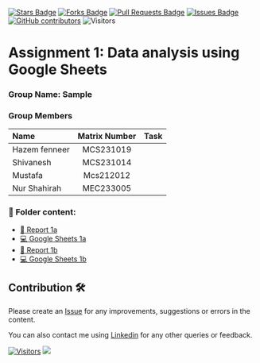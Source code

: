 
<a href="https://github.com/drshahizan/BDM/stargazers"><img src="https://img.shields.io/github/stars/drshahizan/BDM" alt="Stars Badge"/></a>
<a href="https://github.com/drshahizan/BDM/network/members"><img src="https://img.shields.io/github/forks/drshahizan/BDM" alt="Forks Badge"/></a>
<a href="https://github.com/drshahizan/BDM/pulls"><img src="https://img.shields.io/github/issues-pr/drshahizan/BDM" alt="Pull Requests Badge"/></a>
<a href="https://github.com/drshahizan/BDM"><img src="https://img.shields.io/github/issues/drshahizan/BDM" alt="Issues Badge"/></a>
<a href="https://github.com/drshahizan/BDM/graphs/contributors"><img alt="GitHub contributors" src="https://img.shields.io/github/contributors/drshahizan/BDM?color=2b9348"></a>
![Visitors](https://api.visitorbadge.io/api/visitors?path=https%3A%2F%2Fgithub.com%2Fdrshahizan%2BDM&labelColor=%23d9e3f0&countColor=%23697689&style=flat)

# Assignment 1: Data analysis using Google Sheets

### Group Name: Sample
### Group Members

| Name                                     | Matrix Number | Task |
| :---------------------------------------- | :-------------: | ------------- |
| Hazem fenneer              |MCS231019||
| Shivanesh            |MCS231014       |     |
| Mustafa              |Mcs212012      |      |
| Nur Shahirah             |MEC233005      |      |

### 📂 Folder content:
* [📖 Report 1a](https://docs.google.com/document/d/1Z3e72RZDfcwJXZk6iib35TzDJAtl-J2wNGObcCKcCrU/edit?usp=sharing)
* [💻 Google Sheets 1a](https://docs.google.com/spreadsheets/d/1jeXgEOjzDMeVHrWhFVNAsm2rlQi8FLJ20hlXPJg8nig/edit#gid=2053662769)
* [📖 Report 1b](https://docs.google.com/document/d/1seKiSdLUMdHmbS8jiFdkgNxTgOvJ3YzganuGw58SALc/edit?usp=sharing)
* [💻 Google Sheets 1b](https://docs.google.com/spreadsheets/d/1dfkznYonNGCmJ_2o13RpF-xrlkYv3CMUmPUmKFjGkmg/edit#gid=2028240261)

## Contribution 🛠️
Please create an [Issue](https://github.com/drshahizan/BDM/issues) for any improvements, suggestions or errors in the content.

You can also contact me using [Linkedin](https://www.linkedin.com/in/drshahizan/) for any other queries or feedback.

[![Visitors](https://api.visitorbadge.io/api/visitors?path=https%3A%2F%2Fgithub.com%2Fdrshahizan&labelColor=%23697689&countColor=%23555555&style=plastic)](https://visitorbadge.io/status?path=https%3A%2F%2Fgithub.com%2Fdrshahizan)
![](https://hit.yhype.me/github/profile?user_id=81284918)

